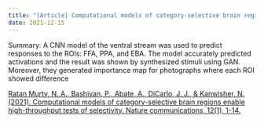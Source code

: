 ```yaml
---
title: "[Article] Computational models of category-selective brain regions enable high-throughput tests of selectivity"
date: 2021-12-15
---
```


Summary: A CNN model of the ventral stream was used to predict responses to the ROIs: FFA, PPA, and EBA. The model accurately predicted activations and the result was shown by synthesized stimuli using GAN. Moreover, they generated importance map for photographs where each ROI showed difference

[Ratan Murty, N. A., Bashivan, P., Abate, A., DiCarlo, J. J., & Kanwisher, N. (2021). Computational models of category-selective brain regions enable high-throughput tests of selectivity. Nature communications, 12(1), 1-14.](https://www.nature.com/articles/s41467-021-25409-6) <br/>
